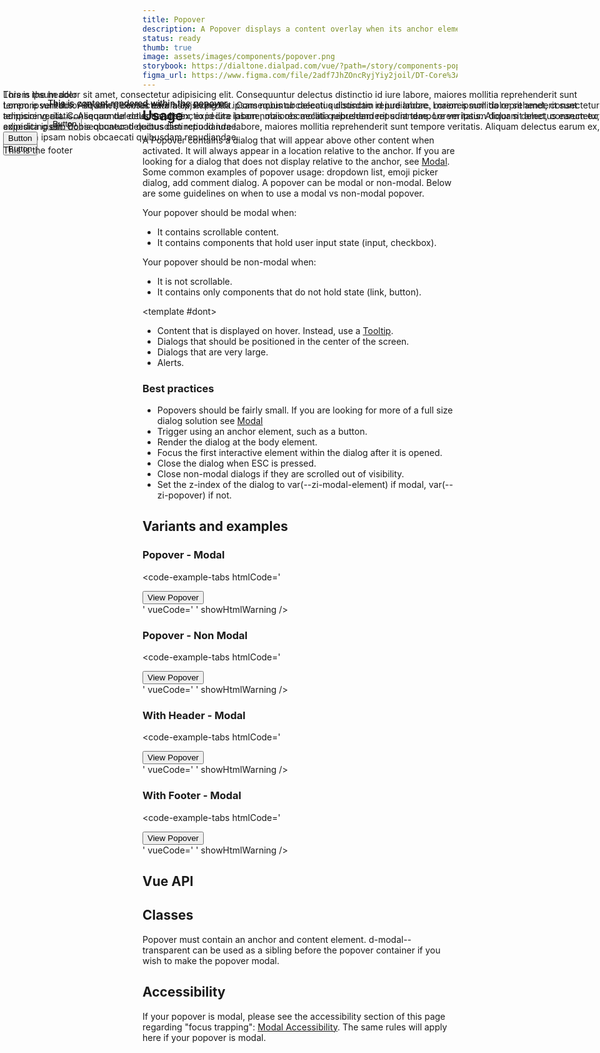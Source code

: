 ```yaml
---
title: Popover
description: A Popover displays a content overlay when its anchor element is activated.
status: ready
thumb: true
image: assets/images/components/popover.png
storybook: https://dialtone.dialpad.com/vue/?path=/story/components-popover--default
figma_url: https://www.figma.com/file/2adf7JhZOncRyjYiy2joil/DT-Core%3A-Components-7?node-id=8921%3A22411&viewport=831%2C-269%2C0.43&t=xHutRjwo1o5zMTgT-11
---
```

<code-well-header bgclass="d-bgc-primary">
  <example-popover modal />
</code-well-header>

## Usage

A Popover contains a dialog that will appear above other content when activated. It will always appear in a location relative to the anchor.
If you are looking for a dialog that does not display relative to the anchor, see [Modal](modal.md).
Some common examples of popover usage: dropdown list, emoji picker dialog, add comment dialog.
A popover can be modal or non-modal. Below are some guidelines on when to use a modal vs non-modal popover.

Your popover should be modal when:

- It contains scrollable content.
- It contains components that hold user input state (input, checkbox).

Your popover should be non-modal when:

- It is not scrollable.
- It contains only components that do not hold state (link, button).

<dialtone-usage>
<template #do>

- Smaller sized dialogs that trigger on user activation of an anchor element.
- Dialogs that should be positioned relative to the anchor.
- Dialogs that contain interactive components.
</template>

<template #dont>

- Content that is displayed on hover. Instead, use a [Tooltip](tooltip.md).
- Dialogs that should be positioned in the center of the screen.
- Dialogs that are very large.
- Alerts.
</template>

</dialtone-usage>

### Best practices

- Popovers should be fairly small. If you are looking for more of a full size dialog solution see [Modal](modal.md)
- Trigger using an anchor element, such as a button.
- Render the dialog at the body element.
- Focus the first interactive element within the dialog after it is opened.
- Close the dialog when ESC is pressed.
- Close non-modal dialogs if they are scrolled out of visibility.
- Set the z-index of the dialog to var(--zi-modal-element) if modal, var(--zi-popover) if not.

## Variants and examples

### Popover - Modal

<code-well-header bgclass="d-bgc-primary">
  <example-popover modal />
</code-well-header>

<code-example-tabs
htmlCode='
<div class="d-popover">
  <div id="DtPopover__anchor1">
    <button type="button" class="base-button__button d-btn d-btn--primary" aria-expanded="false">
      <span class="d-btn__label base-button__label"> View Popover </span>
    </button>
  </div>
</div>
<div class="tippy-box d-ps-absolute" id="tippy-1" style="z-index: 650; position: absolute; inset: 0px 0px auto auto; margin: 0px; transform: translate3d(-593px, 197px, 0px);" data-popper-placement="bottom-end">
  <div id="dt0" role="dialog" aria-hidden="false" aria-labelledby="DtPopover__anchor1" aria-modal="false" tabindex="-1" class="d-popover__dialog d-popover__dialog--modal" style="">
    <div class="d-popover__content d-p16">
      <div>
        <p class="d-mb4">This is content rendered within the popover.</p>
        <button type="button" class="base-button__button d-btn d-btn--primary">
          <span class="d-btn__label base-button__label"> Button </span>
        </button>
      </div>
    </div>
  </div>
</div>
'
vueCode='
<dt-popover
  :open="onOpen"
>
  <template #anchor>
    <dt-button>
       View Popover
    </dt-button>
  </template>
  <template
    #content="{ close }"
  >
    <div>
      <p class="d-mb4">
        This is content rendered within the popover.
      </p>
      <dt-button
        @click="close"
      >
        Button
      </dt-button>
    </div>
  </template>
</dt-popover>
'
showHtmlWarning />

### Popover - Non Modal

<code-well-header bgclass="d-bgc-primary">
  <example-popover />
</code-well-header>

<code-example-tabs
htmlCode='
<div class="d-popover">
  <div id="DtPopover__anchor1">
    <button type="button" class="base-button__button d-btn d-btn--primary" aria-expanded="false">
      <span class="d-btn__label base-button__label"> View Popover </span>
    </button>
  </div>
</div>
<div class="tippy-box d-ps-absolute" data-tippy-root="" id="tippy-1" data-popper-placement="bottom-end" style="z-index: 300; position: absolute; inset: 0px 0px auto auto; margin: 0px; transform: translate3d(-593px, 197px, 0px);">
  <div id="dt0" role="dialog" aria-hidden="false" aria-labelledby="DtPopover__anchor1" aria-modal="true" tabindex="-1" class="d-popover__dialog" style="">
    <div class="d-popover__content d-p16">
      <div>
        <p class="d-mb4">This is content rendered within the popover.</p>
        <button type="button" class="base-button__button d-btn d-btn--primary">
          <span class="d-btn__label base-button__label"> Button </span>
        </button>
      </div>
    </div>
  </div>
</div>
'
vueCode='
<dt-popover
  :open="onOpen"
  :modal="false"
>
  <template #anchor>
    <dt-button>
      View Popover
    </dt-button>
  </template>
  <template
    #content="{ close }"
  >
    <div>
      <p class="d-mb4">
        This is content rendered within the popover.
      </p>
      <dt-button
        @click="close"
      >
        Button
      </dt-button>
    </div>
  </template>
</dt-popover>
'
showHtmlWarning />

### With Header - Modal

<code-well-header bgclass="d-bgc-primary">
  <example-popover modal header>
    <template #content>
      <div class="d-mb8">Lorem ipsum dolor sit amet, consectetur adipisicing elit. Consequuntur delectus distinctio id iure labore, maiores mollitia reprehenderit sunt tempore veritatis. Aliquam delectus earum ex, expedita ipsam nobis obcaecati quibusdam repudiandae. Lorem ipsum dolor sit amet, consectetur adipisicing elit. Consequuntur delectus distinctio id iure labore, maiores mollitia reprehenderit sunt tempore veritatis. Aliquam delectus earum ex, expedita ipsam nobis obcaecati quibusdam repudiandae.<br></div>
    </template>
  </example-popover>
</code-well-header>

<code-example-tabs
htmlCode='
<div class="d-popover">
  <div id="DtPopover__anchor1">
    <button type="button" class="base-button__button d-btn d-btn--primary" aria-expanded="false">
      <span class="d-btn__label base-button__label"> View Popover </span>
    </button>
  </div>
</div>
<div class="tippy-box d-ps-absolute" data-tippy-root="" id="tippy-1" data-popper-placement="bottom-end" style="z-index: 650; position: absolute; inset: 0px 0px auto auto; margin: 0px; transform: translate3d(5px, 197px, 0px);">
  <div
    id="dt0"
    role="dialog"
    aria-hidden="false"
    aria-labelledby="DtPopover__anchor1"
    aria-modal="false"
    tabindex="-1"
    class="d-popover__dialog d-popover__dialog--modal"
    style="max-height: calc(100vh - var(--dt-space-300));"
  >
    <div class="d-popover__header d-pl16">
      <div class="d-popover__header__content"><div class="d-w100p">This is the header</div></div>
    </div>
    <div class="d-popover__content d-p16">
      <div>
        <div class="d-mb8">
          Lorem ipsum dolor sit amet, consectetur adipisicing elit. Consequuntur delectus distinctio id iure labore, maiores mollitia reprehenderit sunt tempore veritatis. Aliquam delectus earum ex, expedita ipsam nobis obcaecati quibusdam
          repudiandae. Lorem ipsum dolor sit amet, consectetur adipisicing elit. Consequuntur delectus distinctio id iure labore, maiores mollitia reprehenderit sunt tempore veritatis. Aliquam delectus earum ex, expedita ipsam nobis
          obcaecati quibusdam repudiandae.<br />
        </div>
        <button type="button" class="base-button__button d-btn d-btn--primary">
          <span class="d-btn__label base-button__label"> Button </span>
        </button>
      </div>
    </div>
  </div>
</div>
'
vueCode='
<dt-popover
  :open="onOpen"
>
  <template #anchor>
    <dt-button>
      View Popover
    </dt-button>
  </template>
  <template slot="headerContent">
    <div class="d-w100p">
      This is the header
    </div>
  </template>
  <template
    #content="{ close }"
  >
    <div>
      <div class="d-mb8">
        Lorem ipsum dolor sit amet, consectetur adipisicing elit. Consequuntur delectus distinctio id iure labore, maiores mollitia reprehenderit sunt tempore veritatis. Aliquam delectus earum ex, expedita ipsam nobis obcaecati quibusdam repudiandae. Lorem ipsum dolor sit amet, consectetur adipisicing elit. Consequuntur delectus distinctio id iure labore, maiores mollitia reprehenderit sunt tempore veritatis. Aliquam delectus earum ex, expedita ipsam nobis obcaecati quibusdam repudiandae.<br>
      </div>
      <dt-button
        @click="close"
      >
        Button
      </dt-button>
    </div>
  </template>
</dt-popover>
'
showHtmlWarning />

### With Footer - Modal

<code-well-header bgclass="d-bgc-primary">
  <example-popover modal footer>
    <template #content>
      <div class="d-mb8">Lorem ipsum dolor sit amet, consectetur adipisicing elit. Consequuntur delectus distinctio id iure labore, maiores mollitia reprehenderit sunt tempore veritatis. Aliquam delectus earum ex, expedita ipsam nobis obcaecati quibusdam repudiandae. Lorem ipsum dolor sit amet, consectetur adipisicing elit. Consequuntur delectus distinctio id iure labore, maiores mollitia reprehenderit sunt tempore veritatis. Aliquam delectus earum ex, expedita ipsam nobis obcaecati quibusdam repudiandae.<br></div>
    </template>
  </example-popover>
</code-well-header>

<code-example-tabs
htmlCode='
<div class="d-popover">
  <div id="DtPopover__anchor1">
    <button type="button" class="base-button__button d-btn d-btn--primary" aria-expanded="false">
      <span class="d-btn__label base-button__label"> View Popover </span>
    </button>
  </div>
</div>
<div class="tippy-box d-ps-absolute" data-tippy-root="" id="tippy-5" style="z-index: 650; position: absolute; inset: 0px 0px auto auto; margin: 0px; transform: translate3d(5px, 197px, 0px);" data-popper-placement="bottom-end">
  <div
    id="dt0"
    role="dialog"
    aria-hidden="false"
    aria-labelledby="DtPopover__anchor1"
    aria-modal="false"
    tabindex="-1"
    class="d-popover__dialog d-popover__dialog--modal"
    style="max-height: calc(100vh - var(--dt-space-300));"
  >
    <div class="d-popover__content d-p16">
      <div>
        <div class="d-mb8">
          Lorem ipsum dolor sit amet, consectetur adipisicing elit. Consequuntur delectus distinctio id iure labore, maiores mollitia reprehenderit sunt tempore veritatis. Aliquam delectus earum ex, expedita ipsam nobis obcaecati quibusdam
          repudiandae. Lorem ipsum dolor sit amet, consectetur adipisicing elit. Consequuntur delectus distinctio id iure labore, maiores mollitia reprehenderit sunt tempore veritatis. Aliquam delectus earum ex, expedita ipsam nobis
          obcaecati quibusdam repudiandae.<br />
        </div>
        <button type="button" class="base-button__button d-btn d-btn--primary">
          <span class="d-btn__label base-button__label"> Button </span>
        </button>
      </div>
    </div>
    <div class="d-popover__footer d-pl16">
      <div class="d-popover__footer__content"><div class="d-w100p">This is the footer</div></div>
    </div>
  </div>
</div>
'
vueCode='
<dt-popover
  :open="onOpen"
>
  <template #anchor>
    <dt-button>
      View Popover
    </dt-button>
  </template>
  <template
    #content="{ close }"
  >
    <div>
      <div class="d-mb8">
        Lorem ipsum dolor sit amet, consectetur adipisicing elit. Consequuntur delectus distinctio id iure labore, maiores mollitia reprehenderit sunt tempore veritatis. Aliquam delectus earum ex, expedita ipsam nobis obcaecati quibusdam repudiandae. Lorem ipsum dolor sit amet, consectetur adipisicing elit. Consequuntur delectus distinctio id iure labore, maiores mollitia reprehenderit sunt tempore veritatis. Aliquam delectus earum ex, expedita ipsam nobis obcaecati quibusdam repudiandae.<br>
      </div>
      <dt-button
        @click="close"
      >
        Button
      </dt-button>
    </div>
  </template>
  <template slot="footerContent">
    <div class="d-w100p">
      This is the footer
    </div>
  </template>
</dt-popover>
'
showHtmlWarning />

## Vue API

<component-vue-api component-name="popover" />

## Classes

Popover must contain an anchor and content element. d-modal--transparent can be used as a sibling before the popover container if you wish to make the popover modal.

<component-class-table component-name="popover" />

## Accessibility

If your popover is modal, please see the accessibility section of this page regarding "focus trapping": <a href="components/modal/#accessibility">Modal Accessibility</a>. The same rules will apply here if your popover is modal.

<component-accessible-table component-name="popover"/>

<script setup>
  import ExamplePopover from '@exampleComponents/ExamplePopover.vue';
</script>
